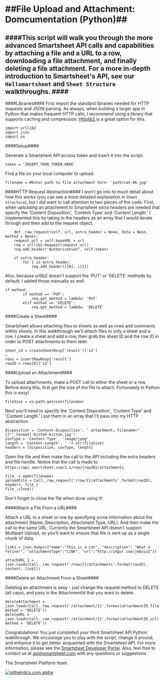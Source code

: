 ##File Upload and Attachment: Domcumentation (Python)##
==========
####This script will walk you through the more advanced Smartsheet API calls and capabilities by attaching a file and a URL to a row, downloading a file attachment, and finally deleting a file attachment. For a more in-depth introduction to Smartsheet's API, see our `Hellomartsheet` and `Sheet Structure` walkthroughs. ####
-------
####Libraries####
First import the standard libraries needed for HTTP requests and JSON parsing. As always, when building a larger app in Python that makes frequent HTTP calls, I recommend using a library that supports caching and compression. <a href = "https://code.google.com/p/httplib2/"> Httplib2 </a> is a great option for this. 

	import urllib2
	import json
	import os
	
####Setup####

Generate a Smartsheet API access token and insert it into the script:

	token = 'INSERT_YOUR_TOKEN_HERE'
	
Find a file on your local computer to upload. 

	filename = #Enter path to file attachment here: 'path/cat-06.jpg'
	
####HTTP Request Abstraction####
I won't go into to much detail about how this works (you can see a more detailed explanation in `Sheet Structure`), but I did want to call attention to two pieces of the code. First, when uploading an attachment to Smartsheet extra headers are needed that specify the 'Content Disposition', 'Content Type' and 'Content Length.' I implemented this by taking in the headers as an array that I would iterate through and then add to the request object. 

	    def _raw_request(self, url, extra_header = None, data = None, method = None):
        request_url = self.baseURL + url
        req = urllib2.Request(request_url)
        req.add_header("Authorization", self.token)

        if extra_header:
        	for i in extra_header:
        		req.add_header(i[0], i[1])

Also, because urllib2 doesn't support the 'PUT' or 'DELETE' methods by default, I added those manually as well.

	if method:
            if method == 'PUT':
                req.get_method = lambda: 'PUT'
            elif method == 'DELETE':
                req.get_method = lambda: 'DELETE'
                
####Create a Sheet####

Smartsheet allows attaching files to  sheets as well as rows and comments within sheets. In this walkthrough we'll attach files to only a sheet and a row. I create a sheet and add a row, then grab the sheet ID and the row ID in order to POST attachments to them later.

	sheet_id = createSheetResp['result']['id']
	…
	rows = insertRowResp['result']
	rowID = rows[0]['id']
	

####Upload an Attachment####

To upload attachments, make a POST call to either the sheet or a row. Before doing this, first get the size of the file to attach. Fortunately in Python this is easy!

	fileSize = os.path.getsize(filename)
	
Next you'll need to specify the 'Content Disposition', 'Content Type' and 'Content Length.' I put them in an array that I'll pass into my HTTP abstraction

	disposition = 'Content-Disposition', ' attachment; filename="{}"'.format('Kitteh-Kitteh.jpg')
	conType = 'Content-Type', 'image/jpeg'
	length = 'Content-Length', ' '+ str(fileSize)
	headers = [disposition, conType, length]
	
Open the file and then make the call to the API including the extra headers and file handle. Notice that the call is made to `https://api.smartsheet.com/1.1/row/{rowID}/attachments`.

	file_ = open(filename)
	uploadFile = Call._raw_request('/row/{}/attachments'.format(rowID), headers, file_)
	file_.close()

Don't forget to close the file when done using it!

####Attach a File From a URL####

Attach a URL to a sheet or row by specifying some information about the attachment (Name, Description, Attachment Type, URL). And then make the call to the same URL. Currently the Smartsheet API doesn't support Multipart Upload, so you'll want to ensure that file is sent up as a single chunk of data. 

	link1 = json.dumps({"name":"This is a cat", "description": "What a feline!", "attachmentType":"LINK", "url":"http://imgur.com/jmbzioZ"})
	
	attachURL_1 = json.loads(Call._raw_request('/row/{}/attachments'.format(rowID), content, link1))


####Delete an Attachment From a Sheet####

Deleting an attachment is easy - just change the request method to DELETE (all caps), and pass in the AttachmentId that you want to delete.

	deleteAttachment = json.loads(Call._raw_request('/attachment/{}'.format(attachmentID_file), method = 'DELETE'))
	deleteURL = json.loads(Call._raw_request('/attachment/{}'.format(attachmentID_url), method = 'DELETE'))

Congratulations! You just completed your third Smartsheet API Python walkthrough. We encourage you to play with the script, change it around, and enhance it to get better acquainted with the Smartsheet API. For more information, please see the [Smartsheet Developer Portal](http://smartsheet.com/developers). Also, feel free to contact us at api@smartsheet.com with any questions or suggestions. 

The Smartsheet Platform team. 

[![githalytics.com alpha](https://cruel-carlota.pagodabox.com/8682c8fc5c6618bcdad0698d2832b639 "githalytics.com")](http://githalytics.com/smartsheet-platform/samples)
